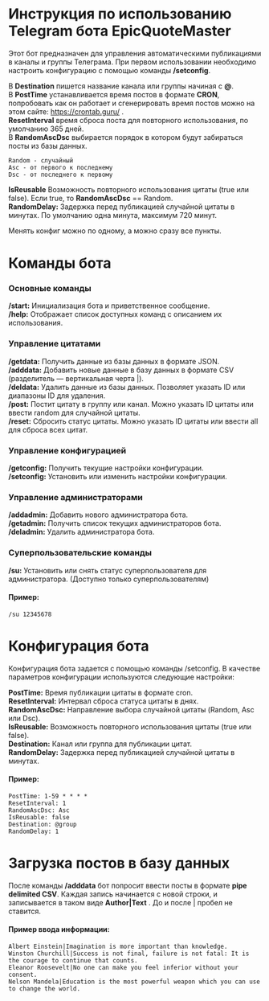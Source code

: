 # Инструкция по использованию Telegram бота EpicQuoteMaster
Этот бот предназначен для управления автоматическими публикациями в каналы и группы Телеграма. При первом использовании необходимо настроить конфигурацию с помощью команды **/setconfig**.

В **Destination** пишется название канала или группы начиная с **@**.\
В **PostTime** устанавливается время постов в формате **CRON**, попробовать как он работает и сгенерировать время постов можно на этом сайте: https://crontab.guru/ .\
**ResetInterval** время сброса поста для повторного использования, по умолчанию 365 дней.\
В **RandomAscDsc** выбирается порядок в котором будут забираться посты из базы данных.
```
Random - случайный
Asc - от первого к последнему
Dsc - от последнего к первому
```
**IsReusable** Возможность повторного использования цитаты (true или false). Если true, то **RandomAscDsc** == Random.\
**RandomDelay:** Задержка перед публикацией случайной цитаты в минутах. По умолчанию одна минута, максимум 720 минут.

Менять конфиг можно по одному, а можно сразу все пункты.

# Команды бота
### Основные команды
**/start:** Инициализация бота и приветственное сообщение.\
**/help:** Отображает список доступных команд с описанием их использования.
### Управление цитатами
**/getdata:** Получить данные из базы данных в формате JSON.\
**/adddata:** Добавить новые данные в базу данных в формате CSV (разделитель — вертикальная черта |).\
**/deldata:** Удалить данные из базы данных. Позволяет указать ID или диапазоны ID для удаления.\
**/post:** Постит цитату в группу или канал. Можно указать ID цитаты или ввести random для случайной цитаты.\
**/reset:** Сбросить статус цитаты. Можно указать ID цитаты или ввести all для сброса всех цитат.
### Управление конфигурацией
**/getconfig:** Получить текущие настройки конфигурации.\
**/setconfig:** Установить или изменить настройки конфигурации.
### Управление администраторами
**/addadmin:** Добавить нового администратора бота.\
**/getadmin:** Получить список текущих администраторов бота.\
**/deladmin:** Удалить администратора бота.
### Суперпользовательские команды
**/su:** Установить или снять статус суперпользователя для администратора. (Доступно только суперпользователям)
#### Пример:
```
/su 12345678
```
# Конфигурация бота
Конфигурация бота задается с помощью команды /setconfig. В качестве параметров конфигурации используются следующие настройки:

**PostTime:** Время публикации цитаты в формате cron.\
**ResetInterval:** Интервал сброса статуса цитаты в днях.\
**RandomAscDsc:** Направление выбора случайной цитаты (Random, Asc или Dsc).\
**IsReusable:** Возможность повторного использования цитаты (true или false).\
**Destination:** Канал или группа для публикации цитат.\
**RandomDelay:** Задержка перед публикацией случайной цитаты в минутах.

#### Пример:
```
PostTime: 1-59 * * * *
ResetInterval: 1
RandomAscDsc: Asc
IsReusable: false
Destination: @group
RandomDelay: 1
```

# Загрузка постов в базу данных

После команды **/adddata** бот попросит ввести посты в формате **pipe delimited CSV**. Каждая запись начинается с новой строки, и записывается в таком виде **Author|Text** . До и после | пробел не ставится.
#### Пример ввода информации:
```
Albert Einstein|Imagination is more important than knowledge.
Winston Churchill|Success is not final, failure is not fatal: It is the courage to continue that counts.
Eleanor Roosevelt|No one can make you feel inferior without your consent.
Nelson Mandela|Education is the most powerful weapon which you can use to change the world.
```
